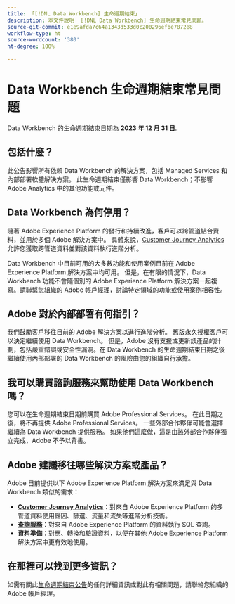 ```yaml
---
title: 「[!DNL Data Workbench] 生命週期結束」
description: 本文件說明  [!DNL Data Workbench] 生命週期結束常見問題。
source-git-commit: e1e9afda7c64a1343d533d0c200296efbe7872e8
workflow-type: ht
source-wordcount: '380'
ht-degree: 100%

---
```



# Data Workbench 生命週期結束常見問題

Data Workbench 的生命週期結束日期為 **2023 年 12 月 31 日**。

## 包括什麼？

此公告影響所有依賴 Data Workbench 的解決方案，包括 Managed Services 和內部部署軟體解決方案。 此生命週期結束僅影響 Data Workbench；不影響 Adobe Analytics 中的其他功能或元件。

## Data Workbench 為何停用？

隨著 Adobe Experience Platform 的發行和持續改進，客戶可以跨管道結合資料，並用於多個 Adobe 解決方案中。 具體來說，[Customer Journey Analytics](https://experienceleague.adobe.com/docs/analytics-platform/using/cja-landing.html?lang=zh-Hant) 允許您獲取跨管道資料並對該資料執行進階分析。

Data Workbench 中目前可用的大多數功能和使用案例目前在 Adobe Experience Platform 解決方案中均可用。 但是，在有限的情況下，Data Workbench 功能不會隨個別的 Adobe Experience Platform 解決方案一起複寫。請聯繫您組織的 Adobe 帳戶經理，討論特定領域的功能或使用案例相容性。

## Adobe 對於內部部署有何指引？

我們鼓勵客戶移往目前的 Adobe 解決方案以進行進階分析。 舊版永久授權客戶可以決定繼續使用 Data Workbench。 但是，Adobe 沒有支援或更新該產品的計劃，包括嚴重錯誤或安全性漏洞。在 Data Workbench 的生命週期結束日期之後繼續使用內部部署的 Data Workbench 的風險由您的組織自行承擔。

## 我可以購買諮詢服務來幫助使用 Data Workbench 嗎？

您可以在生命週期結束日期前購買 Adobe Professional Services。 在此日期之後，將不再提供 Adobe Professional Services。 一些外部合作夥伴可能會選擇繼續為 Data Workbench 提供服務。 如果他們這麼做，這是由該外部合作夥伴獨立完成，Adobe 不予以背書。

## Adobe 建議移往哪些解決方案或產品？

Adobe 目前提供以下 Adobe Experience Platform 解決方案來滿足與 Data Workbench 類似的需求：

* [**Customer Journey Analytics**](https://experienceleague.adobe.com/docs/analytics-platform/using/cja-landing.html?lang=zh-Hant)：對來自 Adobe Experience Platform 的多管道資料使用歸因、篩選、流量和流失等進階分析技術。
* [**查詢服務**](https://experienceleague.adobe.com/docs/experience-platform/query/home.html)：對來自 Adobe Experience Platform 的資料執行 SQL 查詢。
* [**資料準備**](https://experienceleague.adobe.com/docs/experience-platform/data-prep/home.html?lang=zh-Hant)：對應、轉換和驗證資料，以便在其他 Adobe Experience Platform 解決方案中更有效地使用。

## 在那裡可以找到更多資訊？

如需有關此[生命週期結束公告](https://express.adobe.com/page/GSu6oKOD88GAj/)的任何詳細資訊或對此有相關問題，請聯絡您組織的 Adobe 帳戶經理。
